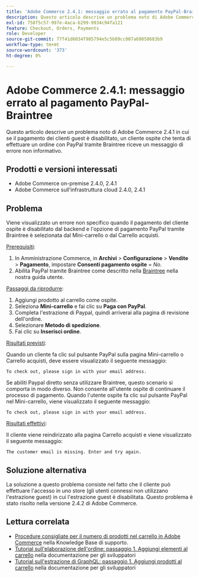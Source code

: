 ```yaml
---
title: 'Adobe Commerce 2.4.1: messaggio errato al pagamento PayPal-Braintree'
description: Questo articolo descrive un problema noto di Adobe Commerce 2.4.1 in cui se il pagamento dei clienti guest è disabilitato, un cliente ospite che tenta di effettuare un ordine con PayPal tramite Braintree riceve un messaggio di errore non informativo.
exl-id: 758f5c57-997e-4aca-b299-9934c94fa121
feature: Checkout, Orders, Payments
role: Developer
source-git-commit: 77f41d6034f985794e5c5b89cc007a69858683b9
workflow-type: tm+mt
source-wordcount: '373'
ht-degree: 0%

---
```


# Adobe Commerce 2.4.1: messaggio errato al pagamento PayPal-Braintree

Questo articolo descrive un problema noto di Adobe Commerce 2.4.1 in cui se il pagamento dei clienti guest è disabilitato, un cliente ospite che tenta di effettuare un ordine con PayPal tramite Braintree riceve un messaggio di errore non informativo.

## Prodotti e versioni interessati

* Adobe Commerce on-premise 2.4.0, 2.4.1
* Adobe Commerce sull’infrastruttura cloud 2.4.0, 2.4.1

## Problema

Viene visualizzato un errore non specifico quando il pagamento del cliente ospite è disabilitato dal backend e l&#39;opzione di pagamento PayPal tramite Braintree è selezionata dal Mini-carrello o dal Carrello acquisti.

<u>Prerequisiti</u>:

1. In Amministrazione Commerce, in **Archivi** > **Configurazione** > **Vendite** > **Pagamento**, impostare **Consenti pagamento ospite** = *No*.
1. Abilita PayPal tramite Braintree come descritto nella [Braintree](https://experienceleague.adobe.com/it/docs/commerce-admin/stores-sales/payments/braintree?) nella nostra guida utente.

<u>Passaggi da riprodurre</u>:

1. Aggiungi prodotto al carrello come ospite.
1. Seleziona **Mini-carrello** e fai clic su **Paga con PayPal**.
1. Completa l&#39;estrazione di Paypal, quindi arriverai alla pagina di revisione dell&#39;ordine.
1. Selezionare **Metodo di spedizione**.
1. Fai clic su **Inserisci ordine**.

<u>Risultati previsti</u>:

Quando un cliente fa clic sul pulsante PayPal sulla pagina Mini-carrello o Carrello acquisti, deve essere visualizzato il seguente messaggio:

<pre><code class="language-bash">To check out, please sign in with your email address.</code></pre>

Se abiliti Paypal diretto senza utilizzare Braintree, questo scenario si comporta in modo diverso. Non consente all&#39;utente ospite di continuare il processo di pagamento. Quando l&#39;utente ospite fa clic sul pulsante PayPal nel Mini-carrello, viene visualizzato il seguente messaggio:

<pre><code class="language-bash">To check out, please sign in with your email address.</code></pre>

<u>Risultati effettivi</u>:

Il cliente viene reindirizzato alla pagina Carrello acquisti e viene visualizzato il seguente messaggio:

<pre><code class="language-bash">The customer email is missing. Enter and try again.</code></pre>

## Soluzione alternativa

La soluzione a questo problema consiste nel fatto che il cliente può effettuare l&#39;accesso in uno store (gli utenti connessi non utilizzano l&#39;estrazione guest) in cui l&#39;estrazione guest è disabilitata. Questo problema è stato risolto nella versione 2.4.2 di Adobe Commerce.

## Lettura correlata

* [Procedure consigliate per il numero di prodotti nel carrello in Adobe Commerce](https://support.magento.com/hc/en-us/articles/360048550332) nella Knowledge Base di supporto.
* [Tutorial sull&#39;elaborazione dell&#39;ordine: passaggio 1. Aggiungi elementi al carrello](https://developer.adobe.com/commerce/webapi/rest/tutorials/orders/order-add-items/) nella documentazione per gli sviluppatori
* [Tutorial sull&#39;estrazione di GraphQL: passaggio 1. Aggiungi prodotti al carrello](https://developer.adobe.com/commerce/webapi/graphql/tutorials/checkout/add-product-to-cart/) nella documentazione per gli sviluppatori
